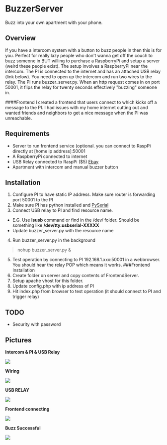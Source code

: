 BuzzerServer
============

Buzz into your own apartment with your phone.

## Overview
If you have a intercom system with a button to buzz people in then this is for you.  Perfect for really lazy people who don't wanna get off the couch to buzz someone in BUT willing to purchase a RaspberryPi and setup a server (weird these people exist).  The setup involves a RaspberryPi near the intercom.  The PI is connected to the internet and has an attached USB relay (link below).  You need to open up the intercom and run two wires to the relay.  The PI runs buzzer_server.py.  When an http request comes in on port 50001, it flips the relay for twenty seconds effectively "buzzing" someone in.

####Frontend
I created a frontend that users connect to which kicks off a message to the PI.  I had issues with my home internet cutting out and wanted friends and neighbors to get a nice message when the PI was unreachable.
  

## Requirements
* Server to run frontend service (optional. you can connect to RaspPi directly at [home ip address]:50001
* A RaspberryPi connected to internet
* USB Relay connected to RaspPi ($5) [Ebay](http://www.ebay.com/itm/MICRO-USB-5V-2-Channel-Relay-Module-USB-Control-Relay-Module-Perfect-/131260502296?pt=LH_DefaultDomain_0&hash=item1e8fbc5118)
* Apartment with intercom and manual buzzer button 

## Installation
1. Configure PI to have static IP address.  Make sure router is forwarding port 50001 to the PI 
2. Make sure PI has python installed and [PySerial](http://pyserial.sourceforge.net/pyserial.html#installation)
3.  Connect USB relay to PI and find resource name.
  -  E.G. Use **lsusb** command or find in the /dev/ folder.  Should be something like **/dev/tty.usbserial-XXXXX**
  - Update buzzer_server.py with the resource name
4.  Run buzzer_server.py in the background
> nohup buzzer\_server.py &
5. Test operation by connecting to PI 192.168.1.xxx:50001 in a webbrowser.  You should hear the relay POP which means it works.
###Frontend Installation
1. Create folder on server and copy contents of FrontendServer.
2. Setup apache vhost for this folder.
3. Update config.php with ip address of PI
4. Hit index.php from browser to test operation (it should connect to PI and trigger relay)


## TODO
* Security with password

## Pictures
**Intercom & PI & USB Relay**

![](http://i.imgur.com/MuTVqQq.jpg)

**Wiring**

![](http://i.imgur.com/Y0JDq5H.jpg)

**USB RELAY**

![](http://i.imgur.com/fEKvXbp.jpg?2)

**Frontend connecting**

![](http://i.imgur.com/MfvExdm.png)

**Buzz Successful**

![](http://i.imgur.com/BauRiyO.png)




